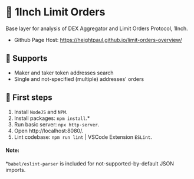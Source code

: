# 🦄 1Inch Limit Orders
Base layer for analysis of DEX Aggregator and Limit Orders Protocol, 1Inch.
- Github Page Host: https://heightpaul.github.io/limit-orders-overview/

## 🌾 Supports
- Maker and taker token addresses search
- Single and not-specified (multiple) addresses' orders

## 👣 First steps
1. Install `NodeJS` and `NPM`.
2. Install packages: `npm install`.*
3. Run basic server: `npx http-server`.
4. Open http://localhost:8080/.
5. Lint codebase: `npm run lint` | VSCode Extension `ESLint`.

#### Note:
*`babel/eslint-parser` is included for not-supported-by-default JSON imports.
